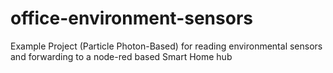 # office-environment-sensors
Example Project (Particle Photon-Based) for reading environmental sensors and forwarding to a node-red based Smart Home hub
